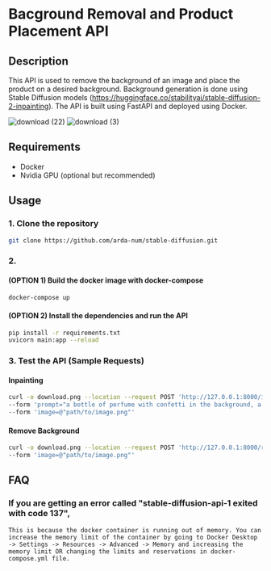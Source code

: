 # Bacground Removal and Product Placement API 

## Description

This API is used to remove the background of an image and place the product on a desired background. Background generation is done using Stable Diffusion models (https://huggingface.co/stabilityai/stable-diffusion-2-inpainting). The API is built using FastAPI and deployed using Docker.

![download (22)](https://github.com/arda-num/stable-diffusion/assets/78916039/a28e0545-6190-413c-811a-bc20de95eacf)
![download (3)](https://github.com/arda-num/stable-diffusion/assets/78916039/3ad67a07-6548-4235-b198-905fa03c9fc7)

## Requirements

- Docker
- Nvidia GPU (optional but recommended)

## Usage

### 1. Clone the repository

```bash
git clone https://github.com/arda-num/stable-diffusion.git
```

### 2. 

#### (OPTION 1) Build the docker image with docker-compose

```bash
docker-compose up
```

#### (OPTION 2) Install the dependencies and run the API

```bash
pip install -r requirements.txt
uvicorn main:app --reload
```


### 3. Test the API (Sample Requests)

#### Inpainting
```bash
curl -o download.png --location --request POST 'http://127.0.0.1:8000/inpaint' \
--form 'prompt="a bottle of perfume with confetti in the background, a digital rendering by Jeff Koons, cg society contest winner, new objectivity, vray tracing, dynamic composition, rendered in unreal engine"' \
--form 'image=@"path/to/image.png"'
```

#### Remove Background
```bash
curl -o download.png --location --request POST 'http://127.0.0.1:8000/removebackground' \
--form 'image=@"path/to/image.png"' 
```
## FAQ

### If you are getting an error called "stable-diffusion-api-1 exited with code 137", 

    This is because the docker container is running out of memory. You can increase the memory limit of the container by going to Docker Desktop -> Settings -> Resources -> Advanced -> Memory and increasing the memory limit OR changing the limits and reservations in docker-compose.yml file.

